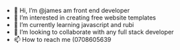 - 👋 Hi, I’m @james am front end developer
- 👀 I’m interested in creating free website templates
- 🌱 I’m currently learning javascript and rubi
- 💞️ I’m looking to collaborate with any full stack developer
- 📫 How to reach me (0708605639
